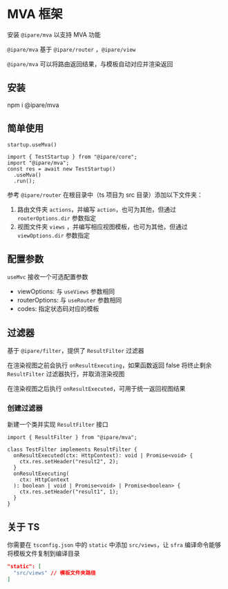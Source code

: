 # MVA 框架

安装 `@ipare/mva` 以支持 MVA 功能

`@ipare/mva` 基于 `@ipare/router` ，`@ipare/view`

`@ipare/mva` 可以将路由返回结果，与模板自动对应并渲染返回

## 安装

npm i @ipare/mva

## 简单使用

```TS
startup.useMva()
```

```TS
import { TestStartup } from "@ipare/core";
import "@ipare/mva";
const res = await new TestStartup()
  .useMva()
  .run();
```

参考 `@ipare/router` 在根目录中（ts 项目为 src 目录）添加以下文件夹：

1. 路由文件夹 `actions`，并编写 `action`，也可为其他，但通过 `routerOptions.dir` 参数指定
2. 视图文件夹 `views` ，并编写相应视图模板，也可为其他，但通过 `viewOptions.dir` 参数指定

## 配置参数

`useMvc` 接收一个可选配置参数

- viewOptions: 与 `useViews` 参数相同
- routerOptions: 与 `useRouter` 参数相同
- codes: 指定状态码对应的模板

## 过滤器

基于 `@ipare/filter`，提供了 `ResultFilter` 过滤器

在渲染视图之前会执行 `onResultExecuting`，如果函数返回 false 将终止剩余 `ResultFilter` 过滤器执行，并取消渲染视图

在渲染视图之后执行 `onResultExecuted`，可用于统一返回视图结果

### 创建过滤器

新建一个类并实现 `ResultFilter` 接口

```TS
import { ResultFilter } from "@ipare/mva";

class TestFilter implements ResultFilter {
  onResultExecuted(ctx: HttpContext): void | Promise<void> {
    ctx.res.setHeader("result2", 2);
  }
  onResultExecuting(
    ctx: HttpContext
  ): boolean | void | Promise<void> | Promise<boolean> {
    ctx.res.setHeader("result1", 1);
  }
}
```

## 关于 TS

你需要在 `tsconfig.json` 中的 `static` 中添加 `src/views`，让 `sfra` 编译命令能够将模板文件复制到编译目录

```JSON
"static": [
  "src/views" // 模板文件夹路径
]
```

